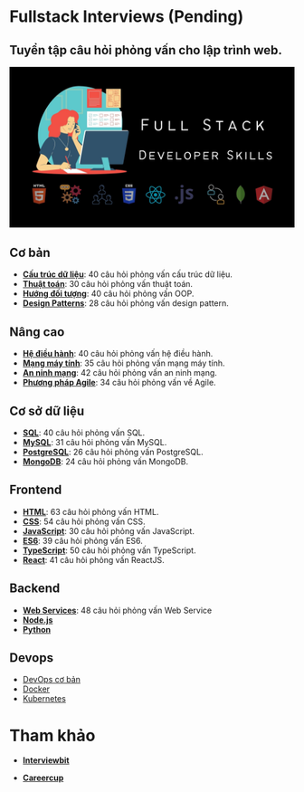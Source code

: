 # Fullstack Interviews (Pending)

## Tuyển tập câu hỏi phỏng vấn cho lập trình web.

![](./interviews.jpg)

## Cơ bản

- [**Cấu trúc dữ liệu**](./basics/data-structures): 40 câu hỏi phỏng vấn cấu trúc dữ liệu.
- [**Thuật toán**](./basics/algorithms): 30 câu hỏi phỏng vấn thuật toán.
- [**Hướng đối tượng**](./basics/oops): 40 câu hỏi phỏng vấn OOP.
- [**Design Patterns**](./basics/design-patterns): 28 câu hỏi phỏng vấn design pattern.

## Nâng cao

- [**Hệ điều hành**](./advanced/os): 40 câu hỏi phỏng vấn hệ điều hành.
- [**Mạng máy tính**](./advanced/network): 35 câu hỏi phỏng vấn mạng máy tính.
- [**An ninh mạng**](./advanced/cyber):  42 câu hỏi phỏng vấn an ninh mạng.
- [**Phương pháp Agile**](./advanced/agile): 34 câu hỏi phỏng vấn về Agile.

## Cơ sở dữ liệu

- [**SQL**](./database/sql): 40 câu hỏi phỏng vấn SQL.
- [**MySQL**](./database/mysql): 31 câu hỏi phỏng vấn MySQL.
- [**PostgreSQL**](./database/postgresql): 26 câu hỏi phỏng vấn PostgreSQL.
- [**MongoDB**](./database/mongodb): 24 câu hỏi phỏng vấn MongoDB.

## Frontend 

- [**HTML**](./frontend/html): 63 câu hỏi phỏng vấn HTML.
- [**CSS**](./frontend/CSS): 54 câu hỏi phỏng vấn CSS.
- [**JavaScript**](./frontend/javascript): 30 câu hỏi phỏng vấn JavaScript.
- [**ES6**](./frontend/es6): 39 câu hỏi phỏng vấn ES6.
- [**TypeScript**](./frontend/typescript): 50 câu hỏi phỏng vấn TypeScript.
- [**React**](./frontend/react): 41 câu hỏi phỏng vấn ReactJS.

## Backend

- [**Web Services**](./backend/webservices): 48 câu hỏi phỏng vấn Web Service
- [**Node.js**](./backend/nodejs)
- [**Python**](./backend/python)

## Devops

- [DevOps cơ bản](./devops/devops)
- [Docker](./devops/docker)
- [Kubernetes](./devops/kubernetes)


# Tham khảo 

* [**Interviewbit**](https://www.interviewbit.com)

* [**Careercup**](https://github.com/careercup)